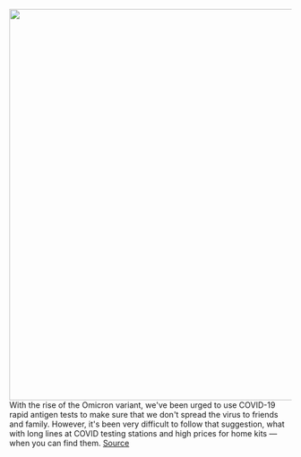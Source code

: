 <img src='https://cdn.vox-cdn.com/thumbor/JYun9gF3Aykhlhj3215Ot7E6xU8=/0x0:2596x1524/1200x800/filters:focal(1091x555:1505x969)/cdn.vox-cdn.com/uploads/chorus_image/image/70404906/Screen_Shot_2022_01_18_at_1.39.58_PM.0.png' width='700px' /><br/>
With the rise of the Omicron variant, we've been urged to use COVID-19 rapid antigen tests to make sure that we don't spread the virus to friends and family. However, it's been very difficult to follow that suggestion, what with long lines at COVID testing stations and high prices for home kits — when you can find them.
<a href='https://www.theverge.com/22889745/rapid-covid-tests-free-website-how-to'> Source <a/>